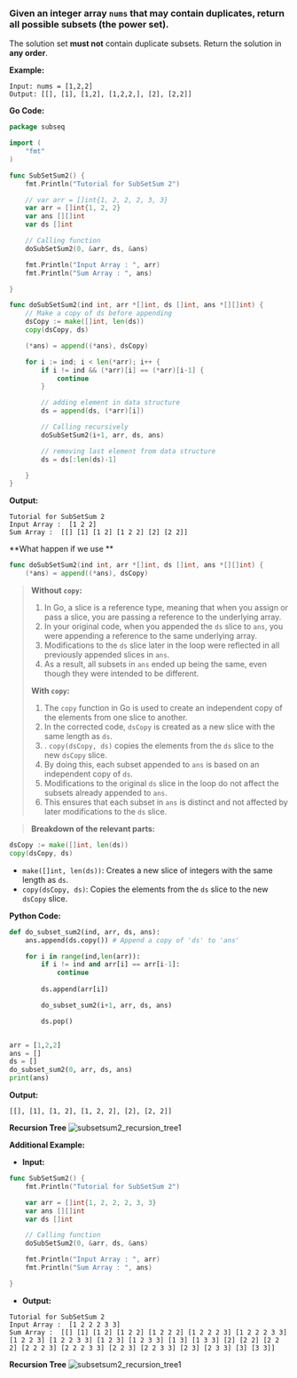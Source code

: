 ### Given an integer array `nums` that may contain duplicates, return all possible subsets (the power set).

The solution set **must not** contain duplicate subsets. Return the solution in **any order**.

**Example:**
```
Input: nums = [1,2,2]
Output: [[], [1], [1,2], [1,2,2,], [2], [2,2]]
```

**Go Code:**
```go
package subseq

import (
	"fmt"
)

func SubSetSum2() {
	fmt.Println("Tutorial for SubSetSum 2")

	// var arr = []int{1, 2, 2, 2, 3, 3}
	var arr = []int{1, 2, 2}
	var ans [][]int
	var ds []int

	// Calling function
	doSubSetSum2(0, &arr, ds, &ans)

	fmt.Println("Input Array : ", arr)
	fmt.Println("Sum Array : ", ans)

}

func doSubSetSum2(ind int, arr *[]int, ds []int, ans *[][]int) {
	// Make a copy of ds before appending
	dsCopy := make([]int, len(ds))
	copy(dsCopy, ds)

	(*ans) = append((*ans), dsCopy)

	for i := ind; i < len(*arr); i++ {
		if i != ind && (*arr)[i] == (*arr)[i-1] {
			continue
		}

		// adding element in data structure
		ds = append(ds, (*arr)[i])

		// Calling recursively
		doSubSetSum2(i+1, arr, ds, ans)

		// removing last element from data structure
		ds = ds[:len(ds)-1]

	}
}
```

**Output:**
```
Tutorial for SubSetSum 2
Input Array :  [1 2 2]
Sum Array :  [[] [1] [1 2] [1 2 2] [2] [2 2]]
```

**What happen if we use **
```go
func doSubSetSum2(ind int, arr *[]int, ds []int, ans *[][]int) {
	(*ans) = append((*ans), dsCopy)
```

> **Without `copy`:**
>
> 1. In Go, a slice is a reference type, meaning that when you assign or pass a slice, you are passing a reference to the underlying array.
> 2. In your original code, when you appended the `ds` slice to `ans`, you were appending a reference to the same underlying array.
> 3. Modifications to the `ds` slice later in the loop were reflected in all previously appended slices in `ans`.
> 4. As a result, all subsets in `ans` ended up being the same, even though they were intended to be different.
> 
> **With `copy`:**
> 1. The `copy` function in Go is used to create an independent copy of the elements from one slice to another.
> 2. In the corrected code, `dsCopy` is created as a new slice with the same length as `ds`.
> 3. . `copy(dsCopy, ds)` copies the elements from the `ds` slice to the new `dsCopy` slice.
> 4. By doing this, each subset appended to `ans` is based on an independent copy of `ds`.
> 5. Modifications to the original `ds` slice in the loop do not affect the subsets already appended to `ans`.
> 6. This ensures that each subset in `ans` is distinct and not affected by later modifications to the `ds` slice.

> **Breakdown of the relevant parts:**
```go
dsCopy := make([]int, len(ds))
copy(dsCopy, ds)
```
- `make([]int, len(ds))`: Creates a new slice of integers with the same length as `ds`.
- `copy(dsCopy, ds)`: Copies the elements from the `ds` slice to the new `dsCopy` slice.

**Python Code:**
```python
def do_subset_sum2(ind, arr, ds, ans):
    ans.append(ds.copy()) # Append a copy of 'ds' to 'ans'

    for i in range(ind,len(arr)):
        if i != ind and arr[i] == arr[i-1]:
            continue
        
        ds.append(arr[i])

        do_subset_sum2(i+1, arr, ds, ans)

        ds.pop()


arr = [1,2,2]
ans = []
ds = []
do_subset_sum2(0, arr, ds, ans)
print(ans)
```

**Output:**
```
[[], [1], [1, 2], [1, 2, 2], [2], [2, 2]]
```

**Recursion Tree**
![subsetsum2_recursion_tree1](subsetsum2recursiontree1.PNG)

**Additional Example:**

- **Input:**
```go
func SubSetSum2() {
	fmt.Println("Tutorial for SubSetSum 2")

	var arr = []int{1, 2, 2, 2, 3, 3}
	var ans [][]int
	var ds []int

	// Calling function
	doSubSetSum2(0, &arr, ds, &ans)

	fmt.Println("Input Array : ", arr)
	fmt.Println("Sum Array : ", ans)

}
```

- **Output:**
```
Tutorial for SubSetSum 2
Input Array :  [1 2 2 2 3 3]
Sum Array :  [[] [1] [1 2] [1 2 2] [1 2 2 2] [1 2 2 2 3] [1 2 2 2 3 3] [1 2 2 3] [1 2 2 3 3] [1 2 3] [1 2 3 3] [1 3] [1 3 3] [2] [2 2] [2 2 2] [2 2 2 3] [2 2 2 3 3] [2 2 3] [2 2 3 3] [2 3] [2 3 3] [3] [3 3]]
```

**Recursion Tree**
![subsetsum2_recursion_tree1](subsetsum2recursiontree2.PNG)